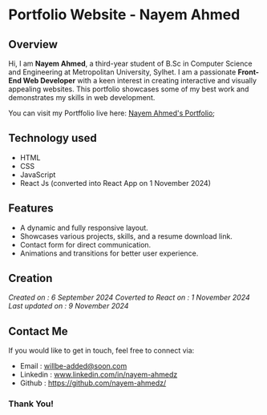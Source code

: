 # Portfolio Website - Nayem Ahmed

## Overview
Hi, I am **Nayem Ahmed**, a third-year student of B.Sc in Computer Science and Engineering at Metropolitan University, Sylhet. I am a passionate **Front-End Web Developer** with a keen interest in creating interactive and visually appealing websites. This portfolio showcases some of my best work and demonstrates my skills in web development.

You can visit my Portffolio live here: [Nayem Ahmed's Portfolio](https://nayem-ahmedz.netlify.app/);

## Technology used
- HTML
- CSS
- JavaScript
- React Js (converted into React App on 1 November 2024)

## Features
- A dynamic and fully responsive layout.
- Showcases various projects, skills, and a resume download link.
- Contact form for direct communication.
- Animations and transitions for better user experience.

## Creation
*Created on : 6 September 2024*
*Coverted to React on : 1 November 2024*
*Last updated on : 9 November 2024*

## Contact Me
If you would like to get in touch, feel free to connect via:
+ Email : willbe-added@soon.com 
+ Linkedin : www.linkedin.com/in/nayem-ahmedz
+ Github : https://github.com/nayem-ahmedz/

### Thank You!